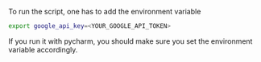 To run the script, one has to add the environment variable
```bash
export google_api_key=<YOUR_GOOGLE_API_TOKEN>
```

If you run it with pycharm, you should make sure you set the environment variable accordingly.